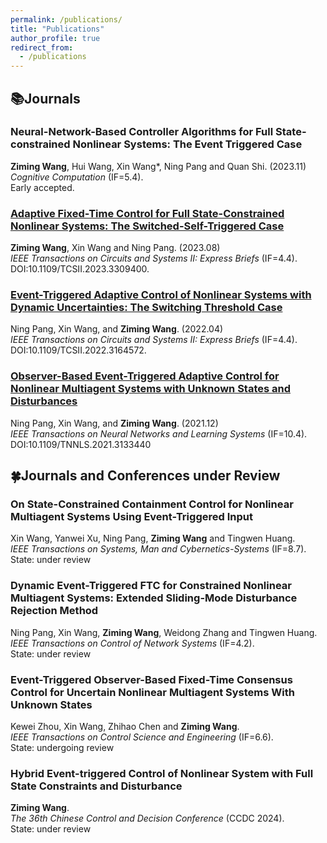 ```yaml
---
permalink: /publications/
title: "Publications"
author_profile: true
redirect_from: 
  - /publications
---
```



## 📚Journals
### Neural-Network-Based Controller Algorithms for Full State-constrained Nonlinear Systems: The Event Triggered Case
**Ziming Wang**, Hui Wang, Xin Wang*, Ning Pang and Quan Shi. (2023.11)  
*Cognitive Computation* (IF=5.4).  
Early accepted.  

### [Adaptive Fixed-Time Control for Full State-Constrained Nonlinear Systems: The Switched-Self-Triggered Case](https://ieeexplore.ieee.org/document/10233088)  
**Ziming Wang**, Xin Wang and Ning Pang. (2023.08)  
*IEEE Transactions on Circuits and Systems II: Express Briefs* (IF=4.4).  
DOI:10.1109/TCSII.2023.3309400.

### [Event-Triggered Adaptive Control of Nonlinear Systems with Dynamic Uncertainties: The Switching Threshold Case](https://ieeexplore.ieee.org/document/9748882)  
Ning Pang, Xin Wang, and **Ziming Wang**. (2022.04)   
*IEEE Transactions on Circuits and Systems II: Express Briefs* (IF=4.4).  
DOI:10.1109/TCSII.2022.3164572.

### [Observer-Based Event-Triggered Adaptive Control for Nonlinear Multiagent Systems with Unknown States and Disturbances](https://ieeexplore.ieee.org/document/9662272)  
Ning Pang, Xin Wang, and **Ziming Wang**. (2021.12)  
*IEEE Transactions on Neural Networks and Learning Systems* (IF=10.4).  
DOI:10.1109/TNNLS.2021.3133440

## 🍀Journals and Conferences under Review
### On State-Constrained Containment Control for Nonlinear Multiagent Systems Using Event-Triggered Input
Xin Wang, Yanwei Xu, Ning Pang, **Ziming Wang** and Tingwen Huang.  
*IEEE Transactions on Systems, Man and Cybernetics-Systems* (IF=8.7).  
State: under review

### Dynamic Event-Triggered FTC for Constrained Nonlinear Multiagent Systems: Extended Sliding-Mode Disturbance Rejection Method
Ning Pang, Xin Wang, **Ziming Wang**, Weidong Zhang and Tingwen Huang.  
*IEEE Transactions on Control of Network Systems* (IF=4.2).  
State: under review

### Event-Triggered Observer-Based Fixed-Time Consensus Control for Uncertain Nonlinear Multiagent Systems With Unknown States
Kewei Zhou, Xin Wang, Zhihao Chen and **Ziming Wang**.  
*IEEE Transactions on Control Science and Engineering* (IF=6.6).  
State: undergoing review

### Hybrid Event-triggered Control of Nonlinear System with Full State Constraints and Disturbance
**Ziming Wang**.  
*The 36th Chinese Control and Decision Conference* (CCDC 2024).  
State: under review
